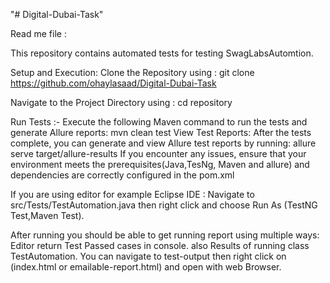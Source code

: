 "# Digital-Dubai-Task" 

Read me file :

This repository contains automated tests for testing SwagLabsAutomtion.


Setup and Execution:
Clone the Repository using :
git clone https://github.com/ohaylasaad/Digital-Dubai-Task

Navigate to the Project Directory using :
cd repository

Run Tests :-
Execute the following Maven command to run the tests and generate Allure reports:
mvn clean test
View Test Reports:
After the tests complete, you can generate and view Allure test reports by running:
allure serve target/allure-results
If you encounter any issues, ensure that your environment meets the prerequisites(Java,TesNg, Maven and allure) and dependencies are correctly configured in the pom.xml

If you are using editor for example Eclipse IDE :
Navigate to src/Tests/TestAutomation.java then right click and choose Run As (TestNG Test,Maven Test).

After running you should be able to get running report using  multiple ways:
Editor return Test Passed cases in console.
also Results of running class TestAutomation. 
You can navigate to test-output then right click on (index.html or emailable-report.html) and open with web Browser. 

